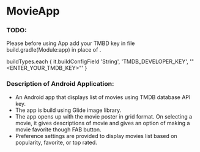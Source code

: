 # MovieApp

<div><h3>TODO:</h3></div>
Please before using App add your TMBD key in file build.gradle(Module:app) in place of <ENTER_YOUR_TMDB_KEY>.

 buildTypes.each { 
       it.buildConfigField 'String', 'TMDB_DEVELOPER_KEY', '"<ENTER_YOUR_TMDB_KEY>"'
 }
 
### Description of Android Application:
* An Android app that displays list of movies using TMDB database API key. 
* The app is build using Glide image library.
* The app opens up with the movie poster in grid format. On selecting a movie, it gives descriptions of movie and gives an option of         making a movie favorite though FAB button.
* Preference settings are provided to display movies list based on popularity, favorite, or top rated. 

